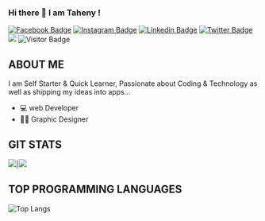 ### Hi there 👋 I am Taheny !



[![Facebook Badge](https://img.shields.io/badge/-belguith_tahenyy-blue?style=plastic-square&logo=facebook&logoColor=white&link=https://www.facebook.com/taheni.belguith.71/)](https://www.facebook.com/taheni.belguith.71/)
[![Instagram Badge](https://img.shields.io/badge/-belguith_tahenyy-orange?style=plastic-square&logo=instagram&logoColor=white&link=https://www.instagram.com/belguith_tahenyy/)](https://www.instagram.com/belguith_tahenyy/)
[![Linkedin Badge](https://img.shields.io/badge/-belguith_taheny-blue?style=plastic-square&logo=Linkedin&logoColor=white&link=https://www.linkedin.com/in/belguith-taheny-47b93a162/)](https://www.linkedin.com/in/belguith-taheny-47b93a162/)
[![Twitter Badge](https://img.shields.io/badge/-@BelguithTaheny-blue?style=plastic-square&logo=twitter&logoColor=white&link=https://twitter.com/BelguithTaheny)](https://twitter.com/BelguithTaheny)
<a href="https://tahenybelguith.github.io/myPortfolio/"><img src="https://img.shields.io/badge/MyPortfolio-blueviolet.svg"/></a>
![Visitor Badge](https://visitor-badge.laobi.icu/badge?page_id=taheny)




## ABOUT ME
I am Self Starter & Quick Learner, Passionate about Coding & Technology as well as shipping my ideas into apps...

- 💻 web Developer
- 👱‍♀️ Graphic Designer


## GIT STATS

<img src="https://github-readme-stats.vercel.app/api?username=taheny&&show_icons=true&count_private=true&theme=radical"/>|<img src="https://github-readme-streak-stats.herokuapp.com/?user=taheny&theme=radical"/>


## TOP PROGRAMMING LANGUAGES
![Top Langs](https://github-readme-stats.vercel.app/api/top-langs/?username=taheny&theme=radical&title-color=8E2DE2&text-color=fff)
